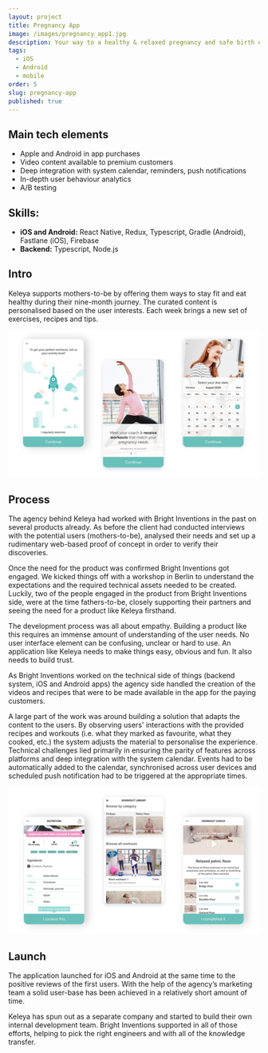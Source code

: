 ```yaml
---
layout: project
title: Pregnancy App
image: /images/pregnancy_app1.jpg
description: Your way to a healthy & relaxed pregnancy and safe birth experience
tags:
  - iOS
  - Android
  - mobile
order: 5
slug: pregnancy-app
published: true
---
```

## Main tech elements

* Apple and Android in app purchases
* Video content available to premium customers
* Deep integration with system calendar, reminders, push notifications
* In-depth user behaviour analytics
* A/B testing 

## Skills:

* **iOS and Android:** React Native, Redux, Typescript, Gradle (Android), Fastlane (iOS), Firebase
* **Backend:** Typescript, Node.js 

## Intro

Keleya supports mothers-to-be by offering them ways to stay fit and eat healthy during their nine-month journey. The curated content is personalised based on the user interests. Each week brings a new set of exercises, recipes and tips.

![Pregnancy App](/images/pregnancy_app2.jpg)

## Process

The agency behind Keleya had worked with Bright Inventions in the past on several products already. As before the client had conducted interviews with the potential users (mothers-to-be), analysed their needs and set up a rudimentary web-based proof of concept in order to verify their discoveries.

Once the need for the product was confirmed Bright Inventions got engaged. We kicked things off with a workshop in Berlin to understand the expectations and the required technical assets needed to be created. Luckily, two of the people engaged in the product from Bright Inventions side, were at the time fathers-to-be, closely supporting their partners and seeing the need for a product like Keleya firsthand.

The development process was all about empathy. Building a product like this requires an immense amount of understanding of the user needs. No user interface element can be confusing, unclear or hard to use. An application like Keleya needs to make things easy, obvious and fun. It also needs to build trust.

As Bright Inventions worked on the technical side of things (backend system, iOS and Android apps) the agency side handled the creation of the videos and recipes that were to be made available in the app for the paying customers.

A large part of the work was around building a solution that adapts the content to the users. By observing users' interactions with the provided recipes and workouts (i.e. what they marked as favourite, what they cooked, etc.) the system adjusts the material to personalise the experience.\
Technical challenges lied primarily in ensuring the parity of features across platforms and deep integration with the system calendar. Events had to be automatically added to the calendar, synchronised across user devices and scheduled push notification had to be triggered at the appropriate times.

![Pregnancy App](/images/pregnancy_app3.jpg)

## Launch

The application launched for iOS and Android at the same time to the positive reviews of the first users. With the help of the agency’s marketing team a solid user-base has been achieved in a relatively short amount of time.

Keleya has spun out as a separate company and started to build their own internal development team. Bright Inventions supported in all of those efforts, helping to pick the right engineers and with all of the knowledge transfer.
